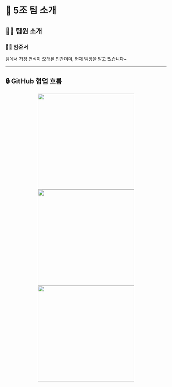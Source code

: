 # 👥 5조 팀 소개

## 🧑‍💼 팀원 소개

### 👨‍💻 엄준서  
팀에서 가장 연식이 오래된 인간이며, 현재 팀장을 맡고 있습니다~



---

## 🔒 GitHub 협업 흐름

<div align="center">
  <img src="https://github.com/user-attachments/assets/41311b8f-ca60-429a-9350-989fe2d7e4bc" width="300"/>
</div>

<div align="center">
  <img src="https://github.com/user-attachments/assets/108012be-fce9-445c-b9c5-30bdea2ac571" width="300"/>
</div>

<div align="center">
  <img src="https://github.com/user-attachments/assets/99b555a8-ad7f-43c3-a81d-779bba89d516" width="300"/>
</div>

